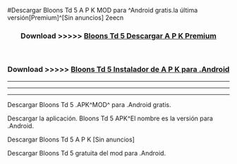 #Descargar Bloons Td 5  A P K MOD para ^Android gratis.la última versión[Premium]^[Sin anuncios] 2eecn



<div align="center">
<h3>Download >>>>> <a href="https://es-web.web.app/?es= Bloons Td 5 ">Bloons Td 5  Descargar A P K Premium</a></h3><br>

<h3>Download >>>>> <a href="https://es-web.web.app/?es= Bloons Td 5 ">Bloons Td 5  Instalador de A P K para .Android</a></h3>
</div>


----------------------------------------------------------

----------------------------------------------------------

----------------------------------------------------------

Descargar Bloons Td 5  .APK^MOD^ para .Android gratis.

Descargar la aplicación. Bloons Td 5  APK^El nombre es la versión para .Android.

Descargar Bloons Td 5  A P K [Sin anuncios]

Descargar Bloons Td 5  gratuita del mod para .Android.